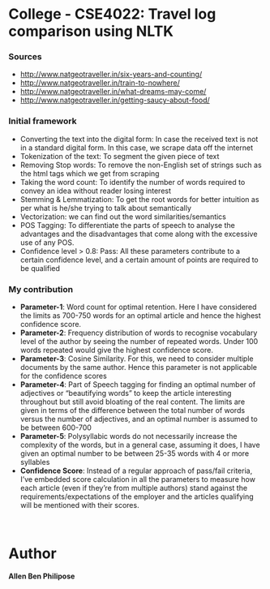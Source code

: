 # College - CSE4022: Travel log comparison using NLTK

### Sources 
-	http://www.natgeotraveller.in/six-years-and-counting/
-	http://www.natgeotraveller.in/train-to-nowhere/
-	http://www.natgeotraveller.in/what-dreams-may-come/
-	http://www.natgeotraveller.in/getting-saucy-about-food/
### Initial framework
-	Converting the text into the digital form: In case the received text is not in a standard digital form. In this case, we scrape data off the internet
-	Tokenization of the text: To segment the given piece of text 
-	Removing Stop words: To remove the non-English set of strings such as the html tags which we get from scraping
-	Taking the word count: To identify the number of words required to convey an idea without reader losing interest
-	Stemming & Lemmatization: To get the root words for better intuition as per what is he/she trying to talk about semantically
-	Vectorization:  we can find out the word similarities/semantics
-	POS Tagging: To differentiate the parts of speech to analyse the advantages and the disadvantages that come along with the excessive use of any POS. 
-	Confidence level > 0.8: Pass: All these parameters contribute to a certain confidence level, and a certain amount of points are required to be qualified
### My contribution
-	**Parameter-1**: Word count for optimal retention. Here I have considered the limits as 700-750 words for an optimal article and hence the highest confidence score. 
-	**Parameter-2**: Frequency distribution of words to recognise vocabulary level of the author by seeing the number of repeated words. Under 100 words repeated would give the highest confidence score.
-   **Parameter-3**: Cosine Similarity. For this, we need to consider multiple documents by the same author. Hence this parameter is not applicable for the confidence scores
-	**Parameter-4**: Part of Speech tagging for finding an optimal number of adjectives or “beautifying words” to keep the article interesting throughout but still avoid bloating of the real content. The limits are given in terms of the difference between the total number of words versus the number of adjectives, and an optimal number is assumed to be between 600-700
-	**Parameter-5**: Polysyllabic words do not necessarily increase the complexity of the words, but in a general case, assuming it does, I have given an optimal number to be between 25-35 words with 4 or more syllables
-	**Confidence Score**: Instead of a regular approach of pass/fail criteria, I’ve embedded score calculation in all the parameters to measure how each article (even if they’re from multiple authors) stand against the requirements/expectations of the employer and the articles qualifying will be mentioned with their scores.
  
<br/>
  
# Author
**Allen Ben Philipose**
